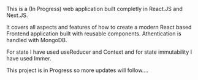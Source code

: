 This is a (In Progress) web application built completly in React.JS and Next.JS. 

It covers all aspects and features of how to create a modern React based Frontend application built with reusable components. Athentication is handled with MongoDB.

For state I have used useReducer and Context and for state immutability I have used Immer.

This project is in Progress so more updates will follow....


